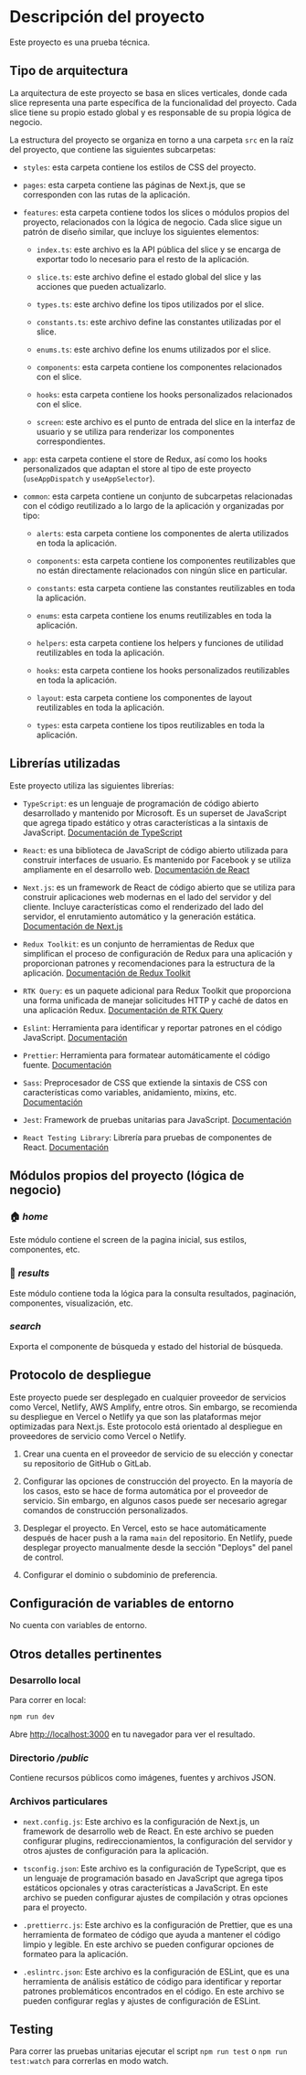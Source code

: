# Descripción del proyecto

Este proyecto es una prueba técnica.

## Tipo de arquitectura

La arquitectura de este proyecto se basa en slices verticales, donde cada slice representa una parte específica de la funcionalidad del proyecto. Cada slice tiene su propio estado global y es responsable de su propia lógica de negocio.

La estructura del proyecto se organiza en torno a una carpeta `src` en la raíz del proyecto, que contiene las siguientes subcarpetas:

-   `styles`: esta carpeta contiene los estilos de CSS del proyecto.

-   `pages`: esta carpeta contiene las páginas de Next.js, que se corresponden con las rutas de la aplicación.

-   `features`: esta carpeta contiene todos los slices o módulos propios del proyecto, relacionados con la lógica de negocio. Cada slice sigue un patrón de diseño similar, que incluye los siguientes elementos:

    -   `index.ts`: este archivo es la API pública del slice y se encarga de exportar todo lo necesario para el resto de la aplicación.

    -   `slice.ts`: este archivo define el estado global del slice y las acciones que pueden actualizarlo.

    -   `types.ts`: este archivo define los tipos utilizados por el slice.

    -   `constants.ts`: este archivo define las constantes utilizadas por el slice.

    -   `enums.ts`: este archivo define los enums utilizados por el slice.

    -   `components`: esta carpeta contiene los componentes relacionados con el slice.

    -   `hooks`: esta carpeta contiene los hooks personalizados relacionados con el slice.

    -   `screen`: este archivo es el punto de entrada del slice en la interfaz de usuario y se utiliza para renderizar los componentes correspondientes.

-   `app`: esta carpeta contiene el store de Redux, así como los hooks personalizados que adaptan el store al tipo de este proyecto (`useAppDispatch` y `useAppSelector`).

-   `common`: esta carpeta contiene un conjunto de subcarpetas relacionadas con el código reutilizado a lo largo de la aplicación y organizadas por tipo:

    -   `alerts`: esta carpeta contiene los componentes de alerta utilizados en toda la aplicación.

    -   `components`: esta carpeta contiene los componentes reutilizables que no están directamente relacionados con ningún slice en particular.

    -   `constants`: esta carpeta contiene las constantes reutilizables en toda la aplicación.

    -   `enums`: esta carpeta contiene los enums reutilizables en toda la aplicación.

    -   `helpers`: esta carpeta contiene los helpers y funciones de utilidad reutilizables en toda la aplicación.

    -   `hooks`: esta carpeta contiene los hooks personalizados reutilizables en toda la aplicación.

    -   `layout`: esta carpeta contiene los componentes de layout reutilizables en toda la aplicación.

    -   `types`: esta carpeta contiene los tipos reutilizables en toda la aplicación.

## Librerías utilizadas

Este proyecto utiliza las siguientes librerías:

-   `TypeScript`: es un lenguaje de programación de código abierto desarrollado y mantenido por Microsoft. Es un superset de JavaScript que agrega tipado estático y otras características a la sintaxis de JavaScript. [Documentación de TypeScript](https://www.typescriptlang.org/docs/)

-   `React`: es una biblioteca de JavaScript de código abierto utilizada para construir interfaces de usuario. Es mantenido por Facebook y se utiliza ampliamente en el desarrollo web. [Documentación de React](https://reactjs.org/docs/)

-   `Next.js`: es un framework de React de código abierto que se utiliza para construir aplicaciones web modernas en el lado del servidor y del cliente. Incluye características como el renderizado del lado del servidor, el enrutamiento automático y la generación estática. [Documentación de Next.js](https://nextjs.org/docs)

-   `Redux Toolkit`: es un conjunto de herramientas de Redux que simplifican el proceso de configuración de Redux para una aplicación y proporcionan patrones y recomendaciones para la estructura de la aplicación. [Documentación de Redux Toolkit](https://redux-toolkit.js.org/)

-   `RTK Query`: es un paquete adicional para Redux Toolkit que proporciona una forma unificada de manejar solicitudes HTTP y caché de datos en una aplicación Redux. [Documentación de RTK Query](https://redux-toolkit.js.org/rtk-query/overview)

-   `Eslint`: Herramienta para identificar y reportar patrones en el código JavaScript. [Documentación](https://eslint.org/)

-   `Prettier`: Herramienta para formatear automáticamente el código fuente. [Documentación](https://prettier.io/)

-   `Sass`: Preprocesador de CSS que extiende la sintaxis de CSS con características como variables, anidamiento, mixins, etc. [Documentación](https://sass-lang.com/)

-   `Jest`: Framework de pruebas unitarias para JavaScript. [Documentación](https://jestjs.io/)

-   `React Testing Library`: Librería para pruebas de componentes de React. [Documentación](https://testing-library.com/docs/react-testing-library/intro/)

## Módulos propios del proyecto (lógica de negocio)

### 🏠 _home_

Este módulo contiene el screen de la pagina inicial, sus estilos, componentes, etc.

### 📝 _results_

Este módulo contiene toda la lógica para la consulta resultados, paginación, componentes, visualización, etc.

### _search_

Exporta el componente de búsqueda y estado del historial de búsqueda.

## Protocolo de despliegue

Este proyecto puede ser desplegado en cualquier proveedor de servicios como Vercel, Netlify, AWS Amplify, entre otros. Sin embargo, se recomienda su despliegue en Vercel o Netlify ya que son las plataformas mejor optimizadas para Next.js. Este protocolo está orientado al despliegue en proveedores de servicio como Vercel o Netlify.

1.  Crear una cuenta en el proveedor de servicio de su elección y conectar su repositorio de GitHub o GitLab.

2.  Configurar las opciones de construcción del proyecto. En la mayoría de los casos, esto se hace de forma automática por el proveedor de servicio. Sin embargo, en algunos casos puede ser necesario agregar comandos de construcción personalizados.

3.  Desplegar el proyecto. En Vercel, esto se hace automáticamente después de hacer push a la rama `main` del repositorio. En Netlify, puede desplegar proyecto manualmente desde la sección "Deploys" del panel de control.

4.  Configurar el dominio o subdominio de preferencia.

## Configuración de variables de entorno

No cuenta con variables de entorno.

## Otros detalles pertinentes

### Desarrollo local

Para correr en local:

```bash
npm run dev
```

Abre [http://localhost:3000](http://localhost:3000/) en tu navegador para ver el resultado.

### Directorio _/public_

Contiene recursos públicos como imágenes, fuentes y archivos JSON.

### Archivos particulares

-   `next.config.js`: Este archivo es la configuración de Next.js, un framework de desarrollo web de React. En este archivo se pueden configurar plugins, redireccionamientos, la configuración del servidor y otros ajustes de configuración para la aplicación.

-   `tsconfig.json`: Este archivo es la configuración de TypeScript, que es un lenguaje de programación basado en JavaScript que agrega tipos estáticos opcionales y otras características a JavaScript. En este archivo se pueden configurar ajustes de compilación y otras opciones para el proyecto.

-   `.prettierrc.js`: Este archivo es la configuración de Prettier, que es una herramienta de formateo de código que ayuda a mantener el código limpio y legible. En este archivo se pueden configurar opciones de formateo para la aplicación.

-   `.eslintrc.json`: Este archivo es la configuración de ESLint, que es una herramienta de análisis estático de código para identificar y reportar patrones problemáticos encontrados en el código. En este archivo se pueden configurar reglas y ajustes de configuración de ESLint.

## Testing

Para correr las pruebas unitarias ejecutar el script `npm run test` o `npm run test:watch` para correrlas en modo watch.
